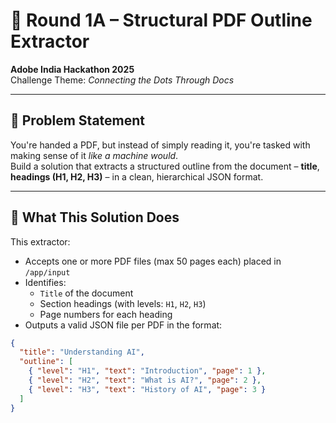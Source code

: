 # 📘 Round 1A – Structural PDF Outline Extractor
**Adobe India Hackathon 2025**  
Challenge Theme: *Connecting the Dots Through Docs*

---

## 🧠 Problem Statement

You're handed a PDF, but instead of simply reading it, you're tasked with making sense of it *like a machine would*.  
Build a solution that extracts a structured outline from the document – **title**, **headings (H1, H2, H3)** – in a clean, hierarchical JSON format.

---

## 🎯 What This Solution Does

This extractor:
- Accepts one or more PDF files (max 50 pages each) placed in `/app/input`
- Identifies:
  - `Title` of the document
  - Section headings (with levels: `H1`, `H2`, `H3`)
  - Page numbers for each heading
- Outputs a valid JSON file per PDF in the format:

```json
{
  "title": "Understanding AI",
  "outline": [
    { "level": "H1", "text": "Introduction", "page": 1 },
    { "level": "H2", "text": "What is AI?", "page": 2 },
    { "level": "H3", "text": "History of AI", "page": 3 }
  ]
}
